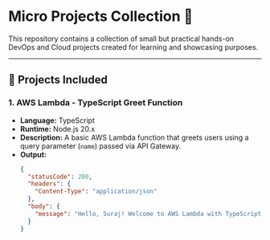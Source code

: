 # Micro Projects Collection 🚀

This repository contains a collection of small but practical hands-on DevOps and Cloud projects created for learning and showcasing purposes.

---

## 📁 Projects Included

### 1. AWS Lambda - TypeScript Greet Function

- **Language:** TypeScript  
- **Runtime:** Node.js 20.x  
- **Description:** A basic AWS Lambda function that greets users using a query parameter (`name`) passed via API Gateway.
- **Output:** 
  ```json
  {
    "statusCode": 200,
    "headers": {
      "Content-Type": "application/json"
    },
    "body": {
      "message": "Hello, Suraj! Welcome to AWS Lambda with TypeScript."
    }
  }
